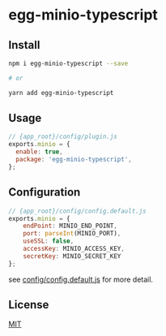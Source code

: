 # egg-minio-typescript

## Install

```bash
npm i egg-minio-typescript --save

# or

yarn add egg-minio-typescript
```

## Usage

```js
// {app_root}/config/plugin.js
exports.minio = {
  enable: true,
  package: 'egg-minio-typescript',
};
```

## Configuration

```js
// {app_root}/config/config.default.js
exports.minio = {
    endPoint: MINIO_END_POINT,
    port: parseInt(MINIO_PORT),
    useSSL: false,
    accessKey: MINIO_ACCESS_KEY,
    secretKey: MINIO_SECRET_KEY
};
```

see [config/config.default.js](config/config.default.js) for more detail.

## License

[MIT](LICENSE)
